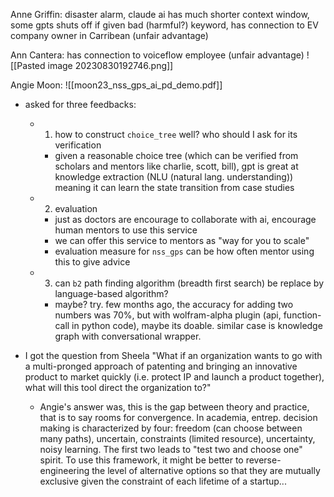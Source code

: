 Anne Griffin: disaster alarm, claude ai has much shorter context window, some gpts shuts off if given bad (harmful?) keyword, has connection to EV company owner in Carribean (unfair advantage)

Ann Cantera: has connection to voiceflow employee (unfair advantage)
![[Pasted image 20230830192746.png]]

Angie Moon:
![[moon23_nss_gps_ai_pd_demo.pdf]]
- asked for three feedbacks:
	- 1. how to construct `choice_tree` well? who should I ask for its verification
		- given a reasonable choice tree (which can be verified from scholars and mentors like charlie, scott, bill), gpt is great at knowledge extraction (NLU (natural lang. understanding)) meaning it can learn the state transition from case studies
	- 2. evaluation
		- just as doctors are encourage to collaborate with ai, encourage human mentors to use this service
		- we can offer this service to mentors as "way for you to scale"
		- evaluation measure for `nss_gps` can be how often mentor using this to give advice
	- 3. can `b2` path finding algorithm (breadth first search) be replace by language-based algorithm?
		- maybe? try. few months ago, the accuracy for adding two numbers was 70%, but with wolfram-alpha plugin (api, function-call in python code), maybe its doable. similar case is knowledge graph with conversational wrapper.

- I got the question from Sheela "What if an organization wants to go with a multi-pronged approach of patenting and bringing an innovative product to market quickly (i.e. protect IP and launch a product together), what will this tool direct the organization to?"
	- Angie's answer was, this is the gap between theory and practice, that is to say rooms for convergence. In academia, entrep. decision making is characterized by four: freedom (can choose between many paths), uncertain, constraints (limited resource), uncertainty, noisy learning. The first two leads to "test two and choose one" spirit. To use this framework, it might be better to reverse-engineering the level of alternative options so that they are mutually exclusive given the constraint of each lifetime of a startup...